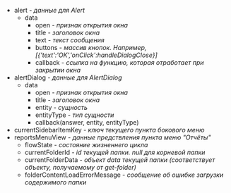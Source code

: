 * alert - _данные для Alert_
    * data
        * open - _признак открытия окна_
        * title - _заголовок окна_
        * text - _текст сообщения_
        * buttons - _массив кнопок. Например, [{'text':'OK','onClick':handleDialogClose}]_
        * callback - _ссылка на функцию, которая отработает при закрытии окна_
* alertDialog - _данные для AlertDialog_
    * data
        * open - _признак открытия окна_
        * title - _заголовок окна_
        * entity - _сущность_        
        * entityType - _тип сущности_
        * callback(answer, entity, entityType)
* currentSidebarItemKey - _ключ текущего пункта бокового меню_
* reportsMenuView - _данные предствления пункта меню "Отчёты"_
    * flowState - _состояние жизненнего цикла_
    * currentFolderId - _id текущей папки. null для корневой папки_
    * currentFolderData - _объект data текущей папки (соответствует объекту, получаемому от get-folder)_
    * folderContentLoadErrorMessage - _сообщение об ошибке загрузки содержимого папки_
